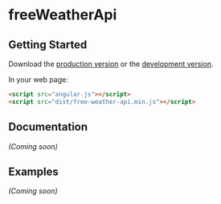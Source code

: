 # freeWeatherApi



## Getting Started

Download the [production version][min] or the [development version][max].

[min]: https://raw.github.com/hal9087/jquery-free-weather-api/master/dist/angular-free-weather-api.min.js
[max]: https://raw.github.com/hal9087/jquery-free-weather-api/master/dist/angular-free-weather-api.js

In your web page:

```html
<script src="angular.js"></script>
<script src="dist/free-weather-api.min.js"></script>
```

## Documentation
_(Coming soon)_

## Examples
_(Coming soon)_

